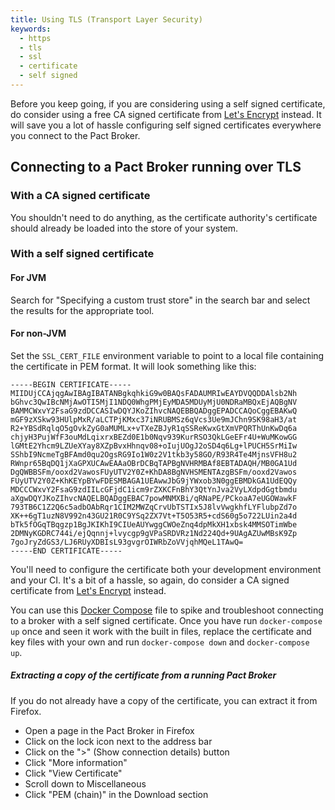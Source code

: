 ```yaml
---
title: Using TLS (Transport Layer Security)
keywords:
  - https
  - tls
  - ssl
  - certificate
  - self signed
---
```


Before you keep going, if you are considering using a self signed certificate, do consider using a free CA signed certificate from [Let's Encrypt](https://letsencrypt.org) instead. It will save you a lot of hassle configuring self signed certificates everywhere you connect to the Pact Broker.

## Connecting to a Pact Broker running over TLS

### With a CA signed certificate

You shouldn't need to do anything, as the certificate authority's certificate should already be loaded into the store of your system.

### With a self signed certificate

#### For JVM

Search for "Specifying a custom trust store" in the search bar and select the results for the appropriate tool.

#### For non-JVM

Set the `SSL_CERT_FILE` environment variable to point to a local file containing the certificate in PEM format. It will look something like this:

```
-----BEGIN CERTIFICATE-----
MIIDUjCCAjqgAwIBAgIBATANBgkqhkiG9w0BAQsFADAUMRIwEAYDVQQDDAlsb2Nh
bGhvc3QwIBcNMjAwOTI5MjI1NDQ0WhgPMjEyMDA5MDUyMjU0NDRaMBQxEjAQBgNV
BAMMCWxvY2FsaG9zdDCCASIwDQYJKoZIhvcNAQEBBQADggEPADCCAQoCggEBAKwQ
mGF9zXSkw93HUlpMxR/aLCTPjKMxc37iNRUBMSz6qVcs3Ue9mJChn9SK98aH3/at
R2+YBSdRqlqO5gOvkZyG0aMUMLx+vTXeZBJyR1qSSReKwxGtXmVPQRThUnKwDq6a
chjyH3PujWfF3ouMdLqixrxBEZd0E1b0Nqv939KurRSO3QkLGeEFr4U+WuMKowGG
lGMtE2Yhcm9LZUeXYay8XZpBvxHhnqv08+oIujUOgJ2oSD4q6Lg+lPUCH5SrMiIw
SShbI9NcmeTgBFAmd0qu2OgsRG9Io1W0z2V1tkb3y58GO/R93R4Te4MjnsVFH8u2
RWnpr65BqDQ1jXaGPXUCAwEAAaOBrDCBqTAPBgNVHRMBAf8EBTADAQH/MB0GA1Ud
DgQWBBSFm/ooxd2VawosFUyUTV2Y0Z+KhDA8BgNVHSMENTAzgBSFm/ooxd2Vawos
FUyUTV2Y0Z+KhKEYpBYwFDESMBAGA1UEAwwJbG9jYWxob3N0ggEBMDkGA1UdEQQy
MDCCCWxvY2FsaG9zdIILcGFjdC1icm9rZXKCFnBhY3QtYnJva2VyLXdpdGgtbmdu
aXgwDQYJKoZIhvcNAQELBQADggEBAC7powMNMXBi/qRNaPE/PCkoaA7eUGOWawkF
793TB6C1Z2Q6c5adbOAbRqr1CIM2MWZqCrvUbTSTIx5J8lvVwgkhfLYFlubpZd7o
XK++6gT1uzN8V992n43GU21R0C9YSq2ZX7Vt+T5O53R5+cdS60g5o722LUin2a4d
bTk5fOGqTBqgzp1BgJKIKhI9CIUeAUYwggCWOeZnq4dpMkXH1xbsk4MMSOTimWbe
2DMNyKGDRC744i/ejQqnnj+lvycgp9gVPaSRDVRz1Nd224Qd+9UAgAZUwMBsK9Zp
7goJryZdGS3/LJ6RUyXDBIsL93gvgrOIWRbZoVVjqhMQeL1TAwQ=
-----END CERTIFICATE-----
```

You'll need to configure the certificate both your development environment and your CI. It's a bit of a hassle, so again, do consider a CA signed certificate from [Let's Encrypt](https://letsencrypt.org) instead.

You can use this [Docker Compose](https://github.com/pact-foundation/pact-broker-docker/blob/master/docker-compose.yml) file to spike and troubleshoot connecting to a broker with a self signed certificate. Once you have run `docker-compose up` once and seen it work with the built in files, replace the certificate and key files with your own and run `docker-compose down` and `docker-compose up`.

##### Extracting a copy of the certificate from a running Pact Broker

If you do not already have a copy of the certificate, you can extract it from Firefox.

* Open a page in the Pact Broker in Firefox
* Click on the lock icon next to the address bar
* Click on the ">" (Show connection details) button
* Click "More information"
* Click "View Certificate"
* Scroll down to Miscellaneous
* Click "PEM (chain)" in the Download section

